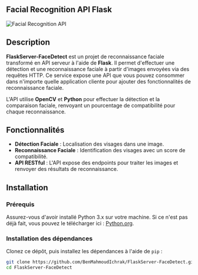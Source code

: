 ## Facial Recognition API Flask

![Facial Recognition API](https://via.placeholder.com/800x300.png?text=Facial+Recognition+API)



## Description

**FlaskServer-FaceDetect** est un projet de reconnaissance faciale transformé en API serveur à l'aide de **Flask**. Il permet d'effectuer une détection et une reconnaissance faciale à partir d'images envoyées via des requêtes HTTP. Ce service expose une API que vous pouvez consommer dans n'importe quelle application cliente pour ajouter des fonctionnalités de reconnaissance faciale.

L'API utilise **OpenCV** et **Python** pour effectuer la détection et la comparaison faciale, renvoyant un pourcentage de compatibilité pour chaque reconnaissance.

## Fonctionnalités

- **Détection Faciale** : Localisation des visages dans une image.
- **Reconnaissance Faciale** : Identification des visages avec un score de compatibilité.
- **API RESTful** : L'API expose des endpoints pour traiter les images et renvoyer des résultats de reconnaissance.

## Installation

### Prérequis

Assurez-vous d'avoir installé Python 3.x sur votre machine. Si ce n'est pas déjà fait, vous pouvez le télécharger ici : [Python.org](https://www.python.org/).

### Installation des dépendances

Clonez ce dépôt, puis installez les dépendances à l'aide de `pip` :

```bash
git clone https://github.com/BenMahmoudIchrak/FlaskServer-FaceDetect.git
cd FlaskServer-FaceDetect

